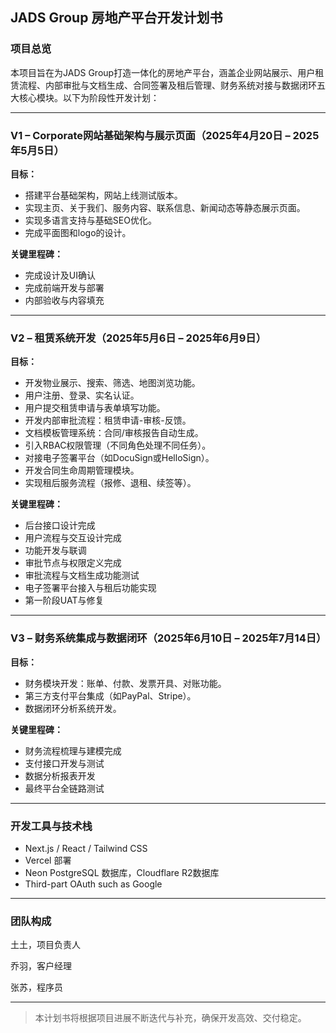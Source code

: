 ## JADS Group 房地产平台开发计划书

### 项目总览

本项目旨在为JADS Group打造一体化的房地产平台，涵盖企业网站展示、用户租赁流程、内部审批与文档生成、合同签署及租后管理、财务系统对接与数据闭环五大核心模块。以下为阶段性开发计划：

---

### V1 – Corporate网站基础架构与展示页面（2025年4月20日 – 2025年5月5日）

**目标：**

- 搭建平台基础架构，网站上线测试版本。
- 实现主页、关于我们、服务内容、联系信息、新闻动态等静态展示页面。
- 实现多语言支持与基础SEO优化。
- 完成平面图和logo的设计。

**关键里程碑：**

- 完成设计及UI确认
- 完成前端开发与部署
- 内部验收与内容填充

---

### V2 – 租赁系统开发（2025年5月6日 – 2025年6月9日）

**目标：**

- 开发物业展示、搜索、筛选、地图浏览功能。
- 用户注册、登录、实名认证。
- 用户提交租赁申请与表单填写功能。
- 开发内部审批流程：租赁申请-审核-反馈。
- 文档模板管理系统：合同/审核报告自动生成。
- 引入RBAC权限管理（不同角色处理不同任务）。
- 对接电子签署平台（如DocuSign或HelloSign）。
- 开发合同生命周期管理模块。
- 实现租后服务流程（报修、退租、续签等）。

**关键里程碑：**

- 后台接口设计完成
- 用户流程与交互设计完成
- 功能开发与联调
- 审批节点与权限定义完成
- 审批流程与文档生成功能测试
- 电子签署平台接入与租后功能实现
- 第一阶段UAT与修复

---

### V3 – 财务系统集成与数据闭环（2025年6月10日 – 2025年7月14日）

**目标：**

- 财务模块开发：账单、付款、发票开具、对账功能。
- 第三方支付平台集成（如PayPal、Stripe）。
- 数据闭环分析系统开发。

**关键里程碑：**

- 财务流程梳理与建模完成
- 支付接口开发与测试
- 数据分析报表开发
- 最终平台全链路测试

---

### 开发工具与技术栈

- Next.js / React / Tailwind CSS
- Vercel 部署
- Neon PostgreSQL 数据库，Cloudflare R2数据库
- Third-part OAuth such as Google

---

### 团队构成

土土，项目负责人

乔羽，客户经理

张苏，程序员

---

> 本计划书将根据项目进展不断迭代与补充，确保开发高效、交付稳定。

